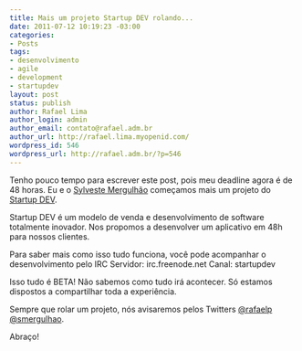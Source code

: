 ```yaml
---
title: Mais um projeto Startup DEV rolando...
date: 2011-07-12 10:19:23 -03:00
categories:
- Posts
tags:
- desenvolvimento
- agile
- development
- startupdev
layout: post
status: publish
author: Rafael Lima
author_login: admin
author_email: contato@rafael.adm.br
author_url: http://rafael.lima.myopenid.com/
wordpress_id: 546
wordpress_url: http://rafael.adm.br/?p=546
---
```


Tenho pouco tempo para escrever este post, pois meu deadline agora &eacute; de 48 horas.
Eu e o <a href="http://mergulhao.info">Sylveste Mergulh&atilde;o</a> come&ccedil;amos mais um projeto do <a href="http://startupdev.com.br">Startup DEV</a>.

Startup DEV &eacute; um modelo de venda e desenvolvimento de software totalmente inovador.
Nos propomos a desenvolver um aplicativo em 48h para nossos clientes.

Para saber mais como isso tudo funciona, voc&ecirc; pode acompanhar o desenvolvimento pelo IRC
Servidor: irc.freenode.net
Canal: startupdev

Isso tudo &eacute; BETA! N&atilde;o sabemos como tudo ir&aacute; acontecer.
S&oacute; estamos dispostos a compartilhar toda a experi&ecirc;ncia.

Sempre que rolar um projeto, n&oacute;s avisaremos pelos Twitters <a href="http://twitter.com/rafaelp">@rafaelp</a> <a href="http://twitter.com/smergulhao">@smergulhao</a>.

Abra&ccedil;o!
